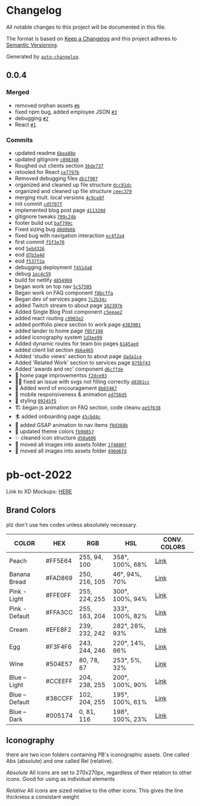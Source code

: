 # Changelog

All notable changes to this project will be documented in this file.

The format is based on [Keep a Changelog](https://keepachangelog.com/en/1.0.0/)
and this project adheres to [Semantic Versioning](https://semver.org/spec/v2.0.0.html).

Generated by [`auto-changelog`](https://github.com/CookPete/auto-changelog).

## 0.0.4

### Merged

- removed orphan assets [`#6`](https://github.com/jordanlambrecht/pb-oct-2022/pull/6)
- fixed npm bug, added employee JSON [`#3`](https://github.com/jordanlambrecht/pb-oct-2022/pull/3)
- debugging [`#2`](https://github.com/jordanlambrecht/pb-oct-2022/pull/2)
- React  [`#1`](https://github.com/jordanlambrecht/pb-oct-2022/pull/1)

### Commits

- updated readme [`6bea88e`](https://github.com/jordanlambrecht/pb-oct-2022/commit/6bea88eeccfe338a82d54945a17cf239a9ed88f8)
- updated gitignore [`c898348`](https://github.com/jordanlambrecht/pb-oct-2022/commit/c898348786d0d35abab8fbbb4b4b1cd5314a3c8a)
- Roughed out clients section [`36de737`](https://github.com/jordanlambrecht/pb-oct-2022/commit/36de7379843fd2b11f994e246fd30251299d5783)
- retooled for React [`ce7797b`](https://github.com/jordanlambrecht/pb-oct-2022/commit/ce7797b1e0f16eb59a077f7243e985287179ba7d)
- Removed debugging files [`db1f907`](https://github.com/jordanlambrecht/pb-oct-2022/commit/db1f907a38509a48ec2a1033e9db64a9e0f3e168)
- organized and cleaned up file structure [`dcc91dc`](https://github.com/jordanlambrecht/pb-oct-2022/commit/dcc91dcfdf98fa4ceb16623901bd38923455f4ba)
- organized and cleaned up file structure [`ceec379`](https://github.com/jordanlambrecht/pb-oct-2022/commit/ceec37921c4bc497f2a19732b453e92a47fa1a84)
- merging mult. local versions [`4c9ce8f`](https://github.com/jordanlambrecht/pb-oct-2022/commit/4c9ce8f6e480ac3e0877522a7fddc97a4eff5f2a)
- init commit [`cd5f07f`](https://github.com/jordanlambrecht/pb-oct-2022/commit/cd5f07fb63db5a837711f458aa3aec83c11617d1)
- implemented blog post page [`411320d`](https://github.com/jordanlambrecht/pb-oct-2022/commit/411320d96da849c3960e9188f72cc75824796f7e)
- gitignore tweaks [`789c24b`](https://github.com/jordanlambrecht/pb-oct-2022/commit/789c24b0058493abd5786f1e1410e96e22cb0d6d)
- footer build out [`baf799c`](https://github.com/jordanlambrecht/pb-oct-2022/commit/baf799c2dc8372203e22349b93bfc1f267c28be9)
- Fixed sizing bug [`d0d0b6b`](https://github.com/jordanlambrecht/pb-oct-2022/commit/d0d0b6b75eb32279597817a81da7390419cea8e8)
- fixed bug with navigation interaction [`ec4f2a4`](https://github.com/jordanlambrecht/pb-oct-2022/commit/ec4f2a460ffe8ae5c710c7a61724d6c03ae530d6)
- first commit [`f5f3e70`](https://github.com/jordanlambrecht/pb-oct-2022/commit/f5f3e701b7759870fb2e999a45b12bda978c5862)
- eod [`5ebd326`](https://github.com/jordanlambrecht/pb-oct-2022/commit/5ebd326b804d9bfdf49fe72850c575e9973c9909)
- eod [`d7b3a4d`](https://github.com/jordanlambrecht/pb-oct-2022/commit/d7b3a4d955cd20dac48f4926c370b7e221d3e1a9)
- eod [`f537f2a`](https://github.com/jordanlambrecht/pb-oct-2022/commit/f537f2a8cec4f75dd7da53fd139ec8475520399a)
- debugging deployment [`f451da8`](https://github.com/jordanlambrecht/pb-oct-2022/commit/f451da80e1f04dc6c25fba5e1c9256dc287dc60e)
- debug [`1ec4c59`](https://github.com/jordanlambrecht/pb-oct-2022/commit/1ec4c5994bff29d26559c0a965436973ffc6bc03)
- build for netlify [`48549b9`](https://github.com/jordanlambrecht/pb-oct-2022/commit/48549b93c4513734b0a289938219fc1a42f46cd3)
- began work on top nav [`5c57505`](https://github.com/jordanlambrecht/pb-oct-2022/commit/5c57505bc60e03af9d2f3917d7b620bc2d781233)
- Began work on FAQ component [`f8bcffa`](https://github.com/jordanlambrecht/pb-oct-2022/commit/f8bcffa68085e7151932ac1c0b125236d59fe16f)
- Began dev of services pages [`7c2b34c`](https://github.com/jordanlambrecht/pb-oct-2022/commit/7c2b34cc968da508255f9004cdeca1addfcccf7a)
- added Twitch stream to about page [`102397b`](https://github.com/jordanlambrecht/pb-oct-2022/commit/102397b2fe3a17e5673353c10f76a208e72bfe0c)
- Added Single Blog Post component [`c5eeae2`](https://github.com/jordanlambrecht/pb-oct-2022/commit/c5eeae293cab5a32fb871173865798f0c3ba768b)
- added react routing [`c9903e2`](https://github.com/jordanlambrecht/pb-oct-2022/commit/c9903e2b19235e3f6686a11e6c8527a8554bd5ba)
- added portfolio piece section to work page [`4383901`](https://github.com/jordanlambrecht/pb-oct-2022/commit/438390199e6dea6b5f652d0273d8aa49240d38f2)
- added lander to home page [`f05f198`](https://github.com/jordanlambrecht/pb-oct-2022/commit/f05f198a80b2675c1ec9ec9a803914058554518b)
- added iconography system [`1d3ee99`](https://github.com/jordanlambrecht/pb-oct-2022/commit/1d3ee99ea5ba1143b6823ca5c35b10cfdd2ff967)
- Added dynamic routes for team bio pages [`6145aed`](https://github.com/jordanlambrecht/pb-oct-2022/commit/6145aed2ec9cecf9f72d2db611b0bad132019567)
- added client list section [`4b6a465`](https://github.com/jordanlambrecht/pb-oct-2022/commit/4b6a4658984ebce8f62b4a295d0995b068305f78)
- Added 'studio views' section to about page [`dada1ce`](https://github.com/jordanlambrecht/pb-oct-2022/commit/dada1ceb87450cb7da97a48c32e6650a0d2c1472)
- Added 'Related Work' section to services page [`875bf43`](https://github.com/jordanlambrecht/pb-oct-2022/commit/875bf432a9eb0ed4a06758cea4756cecfedb1d29)
- Added 'awards and rec' component [`d6cffde`](https://github.com/jordanlambrecht/pb-oct-2022/commit/d6cffde3cb2afd623369e40cb7a00107463883ec)
- 🚀 home page improvementss [`f2dce93`](https://github.com/jordanlambrecht/pb-oct-2022/commit/f2dce93d65d4a00c35b9d2fa022b407b8c511008)
- 🧑‍🔧 fixed an issue with svgs not filling correctly [`d8381cc`](https://github.com/jordanlambrecht/pb-oct-2022/commit/d8381cc78d40ba83fc9fc1fe76f6ca6a485ef827)
- 🖖 Added word of encouragement [`8b65467`](https://github.com/jordanlambrecht/pb-oct-2022/commit/8b65467b4a315996dc5154131af4a1686443f79c)
- 📱 mobile responsiveness & animation [`ed756d5`](https://github.com/jordanlambrecht/pb-oct-2022/commit/ed756d5bd4db9dcf1049d80ee55a5c1466857124)
- 💅 styling [`09245f5`](https://github.com/jordanlambrecht/pb-oct-2022/commit/09245f577cb48f4f2a983a86037ca221efbcaa8e)
- 🏗  began js animation on FAQ section, code cleanu [`ee5f638`](https://github.com/jordanlambrecht/pb-oct-2022/commit/ee5f63880c603e2fc95c99508882d3ddf6c55bc0)
- 🏄 added onboarding page [`45cbd4c`](https://github.com/jordanlambrecht/pb-oct-2022/commit/45cbd4c874308f8f604c42f4ed29b4cd027f9385)
- 🎥 added GSAP animation to nav items [`f0d368b`](https://github.com/jordanlambrecht/pb-oct-2022/commit/f0d368b23cea60466a526e8c2fcd52546c9b3dd2)
- 🌈 updated theme colors [`fb98857`](https://github.com/jordanlambrecht/pb-oct-2022/commit/fb9885750d72879b9eb009f9654ab16e3518b6d6)
- ✨ cleaned icon structure [`d58a606`](https://github.com/jordanlambrecht/pb-oct-2022/commit/d58a60644d00a87ac42cd179852f25e8fd338617)
- :luggage: moved all images into assets folder [`1f4880f`](https://github.com/jordanlambrecht/pb-oct-2022/commit/1f4880fcbca4471f1499bd50b3b0642546ae346c)
- :luggage: moved all images into assets folder [`490d6fd`](https://github.com/jordanlambrecht/pb-oct-2022/commit/490d6fdb98234c9d22ba24ea9615dcaf26cca601)


# pb-oct-2022

Link to XD Mockups: [HERE](https://xd.adobe.com/view/a95dc4ca-cea6-4af3-be90-78a0cef0a1dd-fc0e/)

## Brand Colors

plz don't use hex codes unless absolutely necessary.  

| COLOR | HEX | RGB | HSL | CONV. COLORS |
| ------| --- | --- | --- | ------------ |
| Peach | #FF5E64 | 255, 94, 100 | 358°, 100%, 68% | [Link](https://convertingcolors.com/hex-color-ED6969.html)
| Banana Bread | #FAD869 | 250, 216, 105 | 46°, 94%, 70% | [Link](https://convertingcolors.com/hex-color-F5D77A.html)
| Pink - Light | #FFE0FF | 255, 224, 255 | 300°, 100%, 94% | [Link](https://convertingcolors.com/hex-color-FFE0FF.html)
| Pink - Default | #FFA3CC | 255, 163, 204 | 333°, 100%, 82% | [Link](https://convertingcolors.com/hex-color-F2A8CA.html)
| Cream | #EFE8F2 | 239, 232, 242 | 282°, 28%, 93% | [Link](https://convertingcolors.com/hex-color-EFE8F2.html)
| Egg | #F3F4F6 | 243, 244, 246 | 220°, 14%, 96% | [Link](https://convertingcolors.com/hex-color-F3F4F6.html)
| Wine | #504E57 | 80, 78, 87 | 253°, 5%, 32% | [Link](https://convertingcolors.com/hex-color-504E57.html)
| Blue – Light | #CCEEFF | 204, 238, 255 | 200°, 100%, 90% | [Link](https://convertingcolors.com/hex-color-CCEEFF.html)
| Blue – Default | #38CCFF | 102, 204, 255 | 195°, 100%, 61% | [Link](https://convertingcolors.com/hex-color-66CCFF.html)
| Blue – Dark | #005174 | 0, 81, 116 | 198°, 100%, 23% | [Link](https://convertingcolors.com/hex-color-045171.html)

## Iconography

there are two icon folders containing PB's iconographic assets. One called Abs (absolute) and one called Rel (relative).

*Absolute*
All icons are set to 270x270px, regardless of their relation to other icons. Good for using as individual elements

*Relative*
All icons are sized relative to the other icons. This gives the line thickness a consistant weight